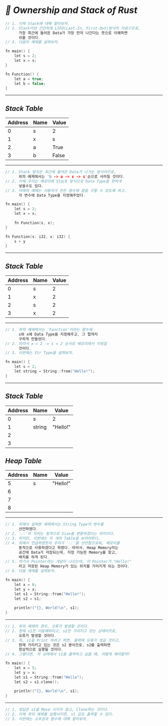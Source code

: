 # _👸 Ownership and Stack of Rust_

```c++
// 1. 이제 Stack에 대해 알아보자.
// 2. Stack이란 간단하게 LIFO(Last-In, First-Out)방식의 자료구조로,
      가장 최근에 들어온 Data가 가장 먼저 나간다는 뜻으로 이해하면
      쉬울 것이다.
// 3. 다음의 예제를 살펴보자.

fn main() {
    let s = 2;
    let x = s;
}

fn Function() {
    let a = true;
    let b = false;
}
```

<hr>

## _Stack Table_

| Address | Name | Value |
| -- | -- | -- |
| 0 | s | 2 |
| 1 | x | s |
| 2 | a | True |
| 3 | b | False | 

<hr>

```c++
// 1. Stack 방식은 최근에 들어온 Data가 나가는 방식이므로,
      위의 예제에서는 'b -> a -> x -> s'순으로 사라질 것이다.
// 2. 이제 우리는 메모리에 Stack 방식으로 Data Type을 편하게
      넣을수도 있다.
// 3. 아래의 예제는 사용자가 만든 함수에 합을 구할 수 있도록 하고.
      각 변수에 Data Type을 지정해주었다.

fn main() {
    let s = 2;
    let x = s;
    
    fn Function(s, x);
}

fn Function(s: i32, x: i32) {
    s + y
}
```

<hr>

## _Stack Table_

| Address | Name | Value |
| -- | -- | -- |
| 0 | s | 2 |
| 1 | x | 2 |
| 2 | s | 2 |
| 3 | x | 2 | 

<hr>

```c++
// 1. 위의 예제에서는 'Function'이라는 함수에
      s와 x에 Data Type을 지정해주고, 그 합까지
      구하게 만들었다.
// 2. 따라서 x = 2 -> s = 2 순서로 메모리에서 지워질
      것이다.
// 3. 이번에는 Str Type을 살펴보자. 

fn main() {
    let s = 2;
    let string = String::from("Hello!");
}
```

<hr>

## _Stack Table_

| Address | Name | Value |
| -- | -- | -- |
| 0 | s | 2 |
| 1 | string | "Hello!" |
| 2 |  |  |
| 3 |  |  | 

## _Heap Table_

| Address | Name | Value |
| -- | -- | -- |
| 5 | s | "Hello!" |
| 6 |  |  |
| 7 |  |  |
| 8 |  |  | 

<hr>

```c++
// 1. 위에서 살펴본 예제에서는 String Type의 변수를
      선언하였다.
// 2. '::'의 의미는 동적으로 Size를 변환하겠다는 의미이다.
// 3. 하지만, 이번에는 두 개의 Table을 보아야한다. 
// 4. 위에서 언급하였듯이 우리가 '::'를 선언함으로써, 메모리를
      동적으로 사용하겠다고 하였다. 따라서, Heap Memory라는
      공간에 Data가 저장되는데, 지정 가능한 Memory를 찾고,
      배치를 하게 된다.
// 5. 여기서 Pointer라는 개념이 나오는데, 이 Pointer가 "Hello!"
      라고 저장된 Heap Memory가 있는 위치를 가리키게 되는 것이다.
// 6. 다음 예제를 살펴보자.

fn main() {
    let x = 6;
    let y = x;
    let s1 = String::from("Hello!"); 
    let s2 = s1;
    
    println!("{}, World!\n", s1);
}
```

<hr>

```c++
// 1. 위의 예제의 경우, 오류가 발생할 것이다.
// 2. 현재 s1은 이동해버리고, s2만 가리키고 있는 상태이므로,
      오류가 발생할 것이다.
// 3. 즉, s1을 Print 하려고 하면, 출력에 오류가 생길 것이고,
      현재 가리키고 있는 것은 s2 뿐이므로, s2를 출력하면
      정상적으로 실행될 것이다.
// 4. 그렇다면, 저 상태에서 s1을 출력하고 싶을 때, 어떻게 해야할까?

fn main() {
    let x = 5;
    let y = x;
    let s1 = String::from("Hello");
    let s2 = s1.clone();
    
    println!("{}, World!\n", s1);
}
```

<hr>

```c++
// 1. 정답은 s1을 Move 시키지 않고, Clone하는 것이다.
// 2. 이제 위의 예제를 실행시키면, s1 값도 출력할 수 있다.
// 3. 이번에는 소유권과 함수에 대해 알아보자.


```















